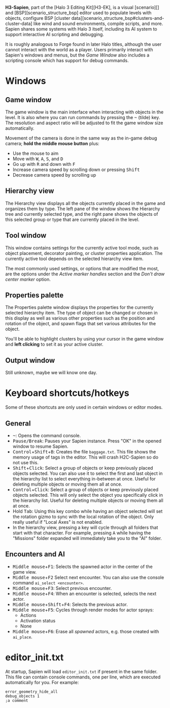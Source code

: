 **H3-Sapien**, part of the [Halo 3 Editing Kit][H3-EK], is a visual [scenario][] and [BSP][scenario_structure_bsp] editor used to populate levels with objects, configure BSP [cluster data][scenario_structure_bsp#clusters-and-cluster-data] like wind and sound environments, compile scripts, and more. Sapien shares some systems with Halo 3 itself, including its AI system to support interactive AI scripting and debugging.

It is roughly analogous to Forge found in later Halo titles, although the user cannot interact with the world as a player. Users primarily interact with Sapien's windows and menus, but the _Game Window_ also includes a scripting console which has support for debug commands.

# Windows
## Game window
The game window is the main interface when interacting with objects in the level. It is also where you can run commands by pressing the <kbd>~</kbd> (tilde) key. The resolution and aspect ratio will be adjusted to fit the game window size automatically.

Movement of the camera is done in the same way as the in-game debug camera; **hold the middle mouse button** plus:

* Use the mouse to aim
* Move with <kbd>W</kbd>, <kbd>A</kbd>, <kbd>S</kbd>, and <kbd>D</kbd>
* Go up with <kbd>R</kbd> and down with <kbd>F</kbd>
* Increase camera speed by scrolling down or pressing <kbd>Shift</kbd>
* Decrease camera speed by scrolling up

## Hierarchy view
The Hierarchy view displays all the objects currently placed in the game and organizes them by type. The left pane of the window shows the Hierarchy tree and currently selected type, and the right pane shows the objects of this selected group or type that are currently placed in the level.

## Tool window
This window contains settings for the currently active tool mode, such as object placement, decorator painting, or cluster properties application. The currently active tool depends on the selected hierarchy view item.

The most commonly used settings, or options that are modified the most, are the options under the _Active marker handles_ section and the _Don't draw center marker_ option.

## Properties palette
The Properties palette window displays the properties for the currently selected hierarchy item. The type of object can be changed or chosen in this display as well as various other properties such as the position and rotation of the object, and spawn flags that set various attributes for the object.

You'll be able to highlight clusters by using your cursor in the game window and **left clicking** to set it as your active cluster.

## Output window
Still unknown, maybe we will know one day.

# Keyboard shortcuts/hotkeys
Some of these shortcuts are only used in certain windows or editor modes.

## General
* <kbd>~</kbd>: Opens the command console.
* <kbd>Pause/Break</kbd>: Pauses your Sapien instance. Press "OK" in the opened window to resume Sapien.
* <kbd>Control</kbd>+<kbd>Shift</kbd>+<kbd>B</kbd>: Creates the file `baggage.txt`. This file shows the memory usage of tags in the editor. This will crash H2C-Sapien so do not use this.
* <kbd>Shift</kbd>+<kbd>Click</kbd>: Select a group of objects or keep previously placed objects selected. You can also use it to select the first and last object in the hierarchy list to select everything in-between at once. Useful for deleting multiple objects or moving them all at once.
* <kbd>Control</kbd>+<kbd>Click</kbd>: Select a group of objects or keep previously placed objects selected. This will only select the object you specifically click in the hierarchy list. Useful for deleting multiple objects or moving them all at once.
* Hold <kbd>Tab</kbd>: Using this key combo while having an object selected will set the rotation gizmo to sync with the local rotation of the object. Only really useful if "Local Axes" is not enabled.
* In the hierarchy view, pressing a key will cycle through all folders that start with that character. For example, pressing <kbd>A</kbd> while having the "Missions" folder expanded will immediately take you to the "AI" folder.

## Encounters and AI
* <kbd>Middle mouse</kbd>+<kbd>F1</kbd>: Selects the spawned actor in the center of the game view.
* <kbd>Middle mouse</kbd>+<kbd>F2</kbd> Select next encounter. You can also use the console command `ai_select <encounter>`.
* <kbd>Middle mouse</kbd>+<kbd>F3</kbd>: Select previous encounter.
* <kbd>Middle mouse</kbd>+<kbd>F4</kbd>: When an encounter is selected, selects the next actor.
* <kbd>Middle mouse</kbd>+<kbd>Shift</kbd>+<kbd>F4</kbd>: Selects the previous actor.
* <kbd>Middle mouse</kbd>+<kbd>F5</kbd>: Cycles through render modes for actor sprays:
  * Actions
  * Activation status
  * None
* <kbd>Middle mouse</kbd>+<kbd>F6</kbd>: Erase all _spawned_ actors, e.g. those created with `ai_place`.

# editor_init.txt
At startup, Sapien will load `editor_init.txt` if present in the same folder. This file can contain console commands, one per line, which are executed automatically for you. For example:

```inittxt
error_geometry_hide_all
debug_objects 1
;a comment
```

